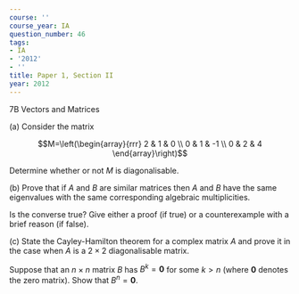 ```yaml
---
course: ''
course_year: IA
question_number: 46
tags:
- IA
- '2012'
- ''
title: Paper 1, Section II
year: 2012
---
```



7B Vectors and Matrices

(a) Consider the matrix

$$M=\left(\begin{array}{rrr}
2 & 1 & 0 \\
0 & 1 & -1 \\
0 & 2 & 4
\end{array}\right)$$

Determine whether or not $M$ is diagonalisable.

(b) Prove that if $A$ and $B$ are similar matrices then $A$ and $B$ have the same eigenvalues with the same corresponding algebraic multiplicities.

Is the converse true? Give either a proof (if true) or a counterexample with a brief reason (if false).

(c) State the Cayley-Hamilton theorem for a complex matrix $A$ and prove it in the case when $A$ is a $2 \times 2$ diagonalisable matrix.

Suppose that an $n \times n$ matrix $B$ has $B^{k}=\mathbf{0}$ for some $k>n$ (where $\mathbf{0}$ denotes the zero matrix). Show that $B^{n}=\mathbf{0}$.